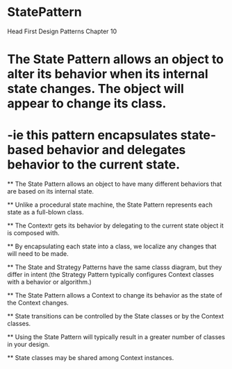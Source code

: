 # StatePattern
Head First Design Patterns Chapter 10

# The State Pattern allows an object to alter its behavior when its internal state changes. The object will appear to change its class.
# -ie this pattern encapsulates state-based behavior and delegates behavior to the current state.

** The State Pattern allows an object to have many different behaviors that are based on its internal state.

** Unlike a procedural state machine, the State Pattern represents each state as a full-blown class.

** The Contextr gets its behavior by delegating to the current state object it is composed with.

** By encapsulating each state into a class, we localize any changes that will need to be made.

** The State and Strategy Patterns have the same classs diagram, but they differ in intent (the Strategy Pattern typically configures Context classes with a behavior or algorithm.)

** The State Pattern allows a Context to change its behavior as the state of the Context changes.

** State transitions can be controlled by the State classes or by the Context classes.

** Using the State Pattern will typically result in a greater number of classes in your design.

** State classes may be shared among Context instances.

